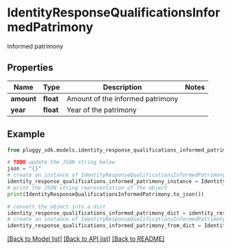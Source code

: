 # IdentityResponseQualificationsInformedPatrimony

Informed patrimony

## Properties

Name | Type | Description | Notes
------------ | ------------- | ------------- | -------------
**amount** | **float** | Amount of the informed patrimony | 
**year** | **float** | Year of the patrimony | 

## Example

```python
from pluggy_sdk.models.identity_response_qualifications_informed_patrimony import IdentityResponseQualificationsInformedPatrimony

# TODO update the JSON string below
json = "{}"
# create an instance of IdentityResponseQualificationsInformedPatrimony from a JSON string
identity_response_qualifications_informed_patrimony_instance = IdentityResponseQualificationsInformedPatrimony.from_json(json)
# print the JSON string representation of the object
print(IdentityResponseQualificationsInformedPatrimony.to_json())

# convert the object into a dict
identity_response_qualifications_informed_patrimony_dict = identity_response_qualifications_informed_patrimony_instance.to_dict()
# create an instance of IdentityResponseQualificationsInformedPatrimony from a dict
identity_response_qualifications_informed_patrimony_from_dict = IdentityResponseQualificationsInformedPatrimony.from_dict(identity_response_qualifications_informed_patrimony_dict)
```
[[Back to Model list]](../README.md#documentation-for-models) [[Back to API list]](../README.md#documentation-for-api-endpoints) [[Back to README]](../README.md)


